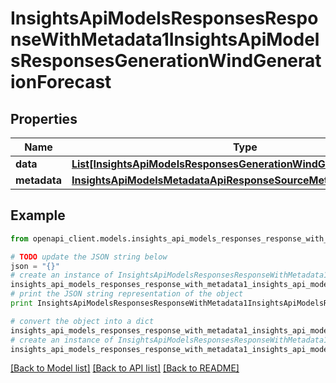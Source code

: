 # InsightsApiModelsResponsesResponseWithMetadata1InsightsApiModelsResponsesGenerationWindGenerationForecast


## Properties
Name | Type | Description | Notes
------------ | ------------- | ------------- | -------------
**data** | [**List[InsightsApiModelsResponsesGenerationWindGenerationForecast]**](InsightsApiModelsResponsesGenerationWindGenerationForecast.md) |  | [optional] 
**metadata** | [**InsightsApiModelsMetadataApiResponseSourceMetadata**](InsightsApiModelsMetadataApiResponseSourceMetadata.md) |  | [optional] 

## Example

```python
from openapi_client.models.insights_api_models_responses_response_with_metadata1_insights_api_models_responses_generation_wind_generation_forecast import InsightsApiModelsResponsesResponseWithMetadata1InsightsApiModelsResponsesGenerationWindGenerationForecast

# TODO update the JSON string below
json = "{}"
# create an instance of InsightsApiModelsResponsesResponseWithMetadata1InsightsApiModelsResponsesGenerationWindGenerationForecast from a JSON string
insights_api_models_responses_response_with_metadata1_insights_api_models_responses_generation_wind_generation_forecast_instance = InsightsApiModelsResponsesResponseWithMetadata1InsightsApiModelsResponsesGenerationWindGenerationForecast.from_json(json)
# print the JSON string representation of the object
print InsightsApiModelsResponsesResponseWithMetadata1InsightsApiModelsResponsesGenerationWindGenerationForecast.to_json()

# convert the object into a dict
insights_api_models_responses_response_with_metadata1_insights_api_models_responses_generation_wind_generation_forecast_dict = insights_api_models_responses_response_with_metadata1_insights_api_models_responses_generation_wind_generation_forecast_instance.to_dict()
# create an instance of InsightsApiModelsResponsesResponseWithMetadata1InsightsApiModelsResponsesGenerationWindGenerationForecast from a dict
insights_api_models_responses_response_with_metadata1_insights_api_models_responses_generation_wind_generation_forecast_form_dict = insights_api_models_responses_response_with_metadata1_insights_api_models_responses_generation_wind_generation_forecast.from_dict(insights_api_models_responses_response_with_metadata1_insights_api_models_responses_generation_wind_generation_forecast_dict)
```
[[Back to Model list]](../README.md#documentation-for-models) [[Back to API list]](../README.md#documentation-for-api-endpoints) [[Back to README]](../README.md)


